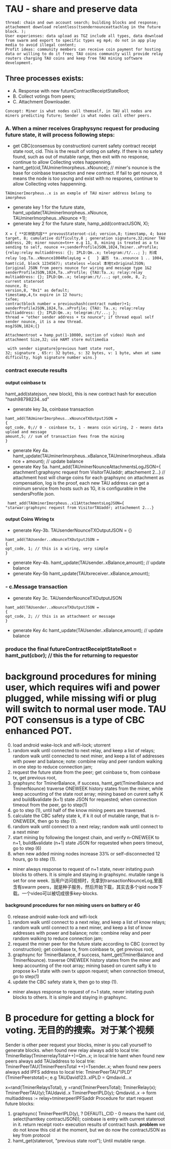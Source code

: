 # TAU - share and preserve data
```
thread: chain and own account search; building blocks and response; attachement download relentless(tsendernounceattachlog in the future block. ); 
User experienses: data upload as TGZ include all types, data download from swarm and export to specific types eg mp4; do not in app play media to avoid illegal content; 
Profit ideas: community members can receive coin payment for hosting data or willing to do it free; TAU coins community will provide relay routers charging TAU coins and keep free TAU mining software development.
```
## Three processes exists: 
* A. Response with new futureContractReceiptStateRoot; 
* B. Collect votings from peers; 
* C. Attachment Downloader.
```
Concept: Miner is what nodes call themself, in TAU all nodes are miners predicting future; Sender is what nodes call other peers.
```
### A. When a miner receives Graphysync request for producing future state, it will process following steps: 
* get CBC(consensus by construction) current safety contract receipt state root, cid. This is the result of voting on safety. If there is no safety found, such as out of mutable range, then exit with no response, continue to allow Collecting votes happenning. 
* hamt_get(cid,TAUminerImorpheus..xNounce); // miner's nounce is the base for coinbase transaction and new contract. If fail to get nounce, it means the node is too young and exist with no respones, continue to allow Collecting votes happenning.
```
TAUminerImorpheus..x is an exmple of TAU miner address belong to imorpheus
```
* generate key 1 for the future state, hamt_update(TAUminerImorpheus..xNounce, TAUminerImorpheus..xNounce +1); 
* generate key 2 for the future state, hamp_add(contractJSON, X);

```
X = { **区块链内容** prevousStateroot-cid; version,8; timestamp, 4; base target, 8; cumulative difficulty,8 ; generation signature,32;miner TAU address, 20; miner nounce=tn++ e.g 11, 8, mining is treated as a tx sending to self, nounce ++;senderProfileJSON,1024,Tminer..xProfile; {relay:relay multiaddress: {}; IPLD:Qm..x; telegram:/t/...; }; 形成 relay log.Ta..xNounce1004RelayLog = {   } 遍历  ta..xnounce 1 .. 1004, hamt(cid, block 1234567); stateless =local 本地txOriginalJSON; {original JSON from peers nounce for wiring and message type 1&2 senderProfileJSON,1024,Ta..xProfile; {TAU:Ta..x; relay:relay multiaddress: {}; IPLD:Qm..x; telegram:/t/...; opt_code, 8, 2;
current stateroot
nounce, 8;
version,8, "0x1" as default;
timestamp,4,tx expire in 12 hours;
txfee;
contractblock number = previoushash(contract number)+1;
senderProfileJSON,1024,Ta..xProfile; {TAU: Ta..x; relay:relay multiaddress: {}; IPLD:Qm..x; telegram:/t/...; };
thread = "other sender address + tx nounce"; if thread equal self sender nounce, it is a new thread.
msgJSON,1024;{}

Attachmentroot = hamp_put(1-10000, section of video) Hash and 
attachment Size,32; use HAMT store multimedia
 
 with sender signature}previous hamt state root,
32; signature , 65:r: 32 bytes, s: 32 bytes, v: 1 byte, when at same difficulty, high signature number wins.}
```
### contract execute results
#### output coinbase tx

hamt_add(statejson, new block), this is new contract hash for execution  "hash98798234..sd"

* generate key 3a, coinbase transaction 
``` 
hamt_add(TAUminerImorpheus..xNounceTXOutputJSON =
{
opt_code, 0;// 0 - coinbase tx, 1 - means coin wiring, 2 - means data upload and message 
amount,5; // sum of transaction fees from the mining
}
```
* generate Key 4a. hamt_update(TAUminerImorpheus..xBalance,TAUminerImorpheus..xBalance + amount); // update balance
* generate Key 5a. hamt_add(TAUminerNounceAttachmentsLogJSON={ atachment1:graphsync request from VisitorTAUaddr; attachement 2...} // attachment host will charge coins for each graphsync on attachment as compensation, log is the proof, each new TAU address can get a mininum service from hosts such as 1G, it is configurable in the sendersProfile json. 
```
 hamt_add(TAUminerImorpheus..x11AttachmentsLogJSON={ "starwar:graphsync request from VisitorTAUaddr; attachement 2...} 
```

#### output Coins Wiring tx
* generate Key-3b. TAUsenderNounceTXOutputJSON = {}
``` 
hamt_add(TAUsender..xNounceTXOutputJSON =
{
opt_code, 1; // this is a wiring, very simple
}
```
* generate Key-4b. hamt_update(TAUsender..xBalance,amount); // update balance
* generate Key-5b hamt_update(TAUtxreceiver..xBalance,amount);

### - c.Message transaction
* generate Key 3c. TAUsenderNounceTXOutputJSON
``` 
hamt_add(TAUsender..xNounceTXOutputJSON =
{
opt_code, 2; // this is an attachment or message
}
```
* generate Key 4c hamt_update(TAUsender..xBalance,amount); // update balance


### produce the final futureContractReceiptStateRoot = hamt_put(cbor); // this the for returning to requestor


# background procedures for mining user, which requires wifi and power plugged, while missing wifi or plug will switch to normal user mode. TAU POT consensus is a type of CBC enhanced POT.
0. load android wake-lock and wifi-lock;  utorrent
1. random walk until connected to next relay, and keep a list of relays; random walk until connected to next miner, and keep a list of addresses with power and balance; note: combine relay and peer random walking in one step to reduce connection jam;
2. request the future state from the peer; 
get coinbase tx, from coinbase tx, get previous root, 
3. graphsync for TminerBalance, if success, hamt_get(TminerBalance and TminerNounce) traverse ONEWEEK history states from the miner, while keep accounting of the state root array; 
mining based on curent safty K and build&validate (k+1) state JSON for requested; when connection timeout from the peer, go to step(1)
4. go to step (1), until half of the know mining peers are traversed. 
5. calculate the CBC safety state k, if k it out of mutable range, that is n-ONEWEEK, then go to step (1). 
6. random walk until connect to a next relay; random walk until connect to a next miner
7. start mining by following the longest chain, and verify n-ONEWEEK to n+1, build&validate (n+1) state JSON for requested when peers timeout, go to step (6)
8. when new added mining nodes increase 33% or self-disconnected 12 hours, go to step (1).
* miner always response to request of n+1 state, never initating push blocks to others. It is simple and staying in graphsync. mutable range is set for one week. 
当用户访问视频时，先拿到transactionNounceLog,里面含有swarm peers，就是种子服务，然后开始下载，其实去多个ipld node下载。一个video可以被切成很多key-blocks. 

#### background procedures for non mining users on battery or 4G 
0. release android wake-lock and wifi-lock
1. random walk until connect to a next relay, and keep a list of know relays; random walk until connect to a next miner, and keep a list of know addresses with power and balance; note: combine relay and peer random walking to reduce connection jam;
2. request the miner peer for the future state according to CBC (correct by construction); 
get coinbase tx, from coinbase tx, get previous root, 
3. graphsync for TminerBalance, if success, hamt_get(TminerBalance and TminerNounce). traverse ONEWEEK history states from the miner and keep accounting of the root array; mining based on curent safty k to propose k+1 state with own tx uppon request; when connection timeout, go to step(1)
4. update the CBC safety state k, then go to step (1). 
* miner always response to request of n+1 state, never initating push blocks to others. It is simple and staying in graphsync.


# B procedure for getting a block for voting. 无目的的搜索。对于某个视频
Sender is other peer request your blocks, miner is you call yourself to generate blocks.
when found new relay always add to local trie:   TminerRelay(TminerrelayTotal++)=Qm..x; in local trie hamt
when found new peers always add TAUaddress to local trie: TminerPeerTAU(TminerPeersTotal ++)=Tsender..x; 
when found new peers always add IPFS address to local trie: TminerPeerTAU"IPLD"(TminerPeerstotal)=; e.g TAUDavid123..xIPLD = Qmdavid...x

x=rand(TminerRelaysTotal), y =rand(TminerPeersTotal); 
TminerRelay(x);
TminerPeerTAU(y);TAUdavid..x
TiminerPeerIPLD(y); Qmdavid..x  -> form multiaddress := relay+tminerpeerIPFSaddr
Procedure for start request future blocks:
1. graphsync( TminerPeerIPLD(y), ? DEFAUTL_CID - 0 means the hamt cid, select(hamtkey contractJSON));  coinbase is entry with current stateroot in it.   return receipt root= execution results of contract hash. **problem** we do not know this cid at the moment, but we do now the contractJSON as key from protocol
2. hamt_get(stateroot, "previous state root"); Until mutable range.
